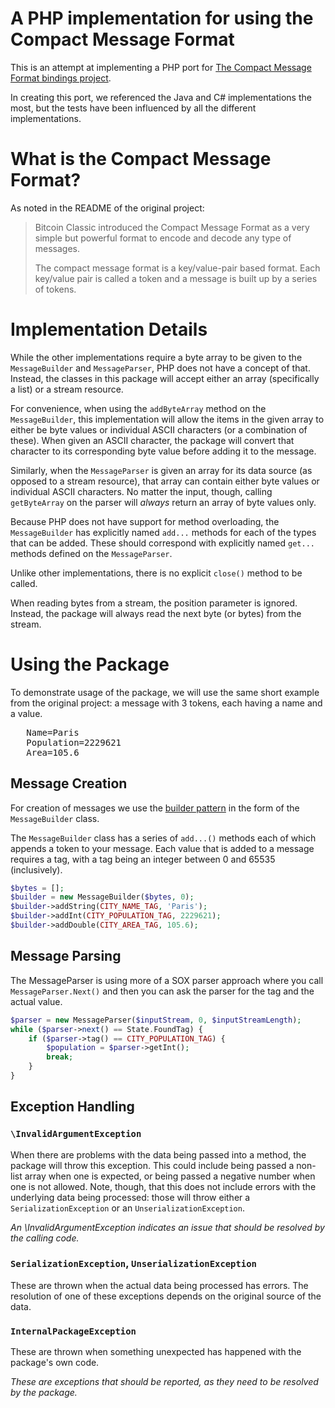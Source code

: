 # A PHP implementation for using the Compact Message Format
This is an attempt at implementing a PHP port for [The Compact Message Format bindings project](https://github.com/bitcoinclassic/cmf-bindings).

In creating this port, we referenced the Java and C# implementations the most, but the tests have been influenced by all 
the different implementations.

# What is the Compact Message Format?
As noted in the README of the original project:
> Bitcoin Classic introduced the Compact Message Format as a very simple but powerful format to encode and decode any 
> type of messages.
>
> The compact message format is a key/value-pair based format. Each key/value pair is called a token and a message is 
> built up by a series of tokens.

# Implementation Details
While the other implementations require a byte array to be given to the `MessageBuilder` and `MessageParser`, PHP does
not have a concept of that. Instead, the classes in this package will accept either an array (specifically a list) or a
stream resource. 

For convenience, when using the `addByteArray` method on the `MessageBuilder`, this implementation will allow the items
in the given array to either be byte values or individual ASCII characters (or a combination of these). When given an
ASCII character, the package will convert that character to its corresponding byte value before adding it to the
message.

Similarly, when the `MessageParser` is given an array for its data source (as opposed to a stream resource), that array
can contain either byte values or individual ASCII characters. No matter the input, though, calling `getByteArray` on
the parser will *always* return an array of byte values only.

Because PHP does not have support for method overloading, the `MessageBuilder` has explicitly named `add...` methods
for each of the types that can be added. These should correspond with explicitly named `get...` methods defined on the
`MessageParser`.

Unlike other implementations, there is no explicit `close()` method to be called.

When reading bytes from a stream, the position parameter is ignored. Instead, the package will always read the next byte
(or bytes) from the stream.

# Using the Package
To demonstrate usage of the package, we will use the same short example from the original project: a message with 3
tokens, each having a name and a value.
<pre>
   Name=Paris
   Population=2229621
   Area=105.6
</pre>

## Message Creation
For creation of messages we use the [builder pattern](https://en.wikipedia.org/wiki/Builder_pattern) in the form of the
`MessageBuilder` class.

The `MessageBuilder` class has a series of `add...()` methods each of which appends a token to your message. Each value that 
is added to a message requires a tag, with a tag being an integer between 0 and 65535 (inclusively).

```php
$bytes = [];
$builder = new MessageBuilder($bytes, 0);
$builder->addString(CITY_NAME_TAG, 'Paris');
$builder->addInt(CITY_POPULATION_TAG, 2229621);
$builder->addDouble(CITY_AREA_TAG, 105.6);
```

## Message Parsing
The MessageParser is using more of a SOX parser approach where you call `MessageParser.Next()` and then you can ask the 
parser for the tag and the actual value.

```php
$parser = new MessageParser($inputStream, 0, $inputStreamLength);
while ($parser->next() == State.FoundTag) {
    if ($parser->tag() == CITY_POPULATION_TAG) {
        $population = $parser->getInt();
        break;
    }
}
```
## Exception Handling
### `\InvalidArgumentException`
When there are problems with the data being passed into a method, the package will throw this exception. This could
include being passed a non-list array when one is expected, or being passed a negative number when one is not allowed.
Note, though, that this does not include errors with the underlying data being processed: those will throw either a
`SerializationException` or an `UnserializationException`.

_An \InvalidArgumentException indicates an issue that should be resolved by the calling code._

### `SerializationException`, `UnserializationException`
These are thrown when the actual data being processed has errors. The resolution of one of these exceptions depends on
the original source of the data.

### `InternalPackageException`
These are thrown when something unexpected has happened with the package's own code.

_These are exceptions that should be reported, as they need to be resolved by the package._
